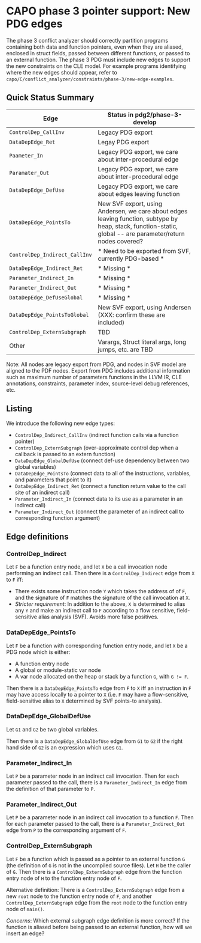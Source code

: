 # CAPO phase 3 pointer support: New PDG edges

The phase 3 conflict analyzer should correctly partition programs containing both data and function pointers, even when they are aliased, enclosed in struct fields, passed between different functions, or passed to an external function. The phase 3 PDG must include new edges to support the new constraints on the CLE model. For example programs identifying where the new edges should appear, refer to `capo/C/conflict_analyzer/constraints/phase-3/new-edge-examples`.

## Quick Status Summary

| Edge | Status in pdg2/phase-3-develop |
| --- | --- |
| `ControlDep_CallInv`  | Legacy PDG export | 
| `DataDepEdge_Ret` | Legay PDG export |
| `Paameter_In` | Legacy PDG export, we care about inter-procedural edge |
| `Paramater_Out` | Legacy PDG export, we care about inter-procedural edge |
| `DataDepEdge_DefUse` | Legacy PDG export, we care about edges leaving function |
| `DataDepEdge_PointsTo` | New SVF export, using Andersen, we care about edges leaving function, subtype by heap, stack, function-static, global -- are parameter/return nodes covered? |
| `ControlDep_Indirect_CallInv` | * Need to be exported from SVF, currently PDG-based * |
| `DataDepEdge_Indirect_Ret` | * Missing * |
| `Parameter_Indirect_In` | * Missing * |
| `Parameter_Indirect_Out` | * Missing * |
| `DataDepEdge_DefUseGlobal` | * Missing * |
| `DataDepEdge_PointsToGlobal` | New SVF export, using Andersen (XXX: confirm these are included) |
| `ControlDep_ExternSubgraph` | TBD |
| Other | Varargs, Struct literal args, long jumps, etc. are TBD | 

Note: All nodes are legacy export from PDG, and nodes in SVF model are aligned to the PDF nodes. Export from PDG includes additional information such as maximum number of parameters functions in the LLVM IR, CLE annotations, constraints, parameter index, source-level debug references, etc.

## Listing

We introduce the following new edge types:
- `ControlDep_Indirect_CallInv` (indirect function calls via a function pointer)
- `ControlDep_ExternSubgraph`  (over-approximate control dep when a callback is passed to an extern function)
- `DataDepEdge_GlobalDefUse`   (connect def-use dependency between two global variables)
- `DataDepEdge_PointsTo`       (connect data to all of the instructions, variables, and parameters that point to it)
- `DataDepEdge_Indirect_Ret`   (connect a function return value to the call site of an indirect call)
- `Parameter_Indirect_In`      (connect data to its use as a parameter in an indirect call)
- `Parameter_Indirect_Out`     (connect the parameter of an indirect call to corresponding function argument)



## Edge definitions

### ControlDep_Indirect

Let `F` be a function entry node, and let `X` be a call invocation node performing an indirect call. Then there is a `ControlDep_Indirect` edge from `X` to `F` iff:
- There exists some instruction node `Y` which takes the address of of `F`, and the signature of `F` matches the signature of the call invocation at `X`.
- *Stricter requirement*: In addition to the above, `X` is determined to alias any `Y` and make an indirect call to `F` according to a flow sensitive, field-sensitive alias analysis (SVF). Avoids more false positives.

### DataDepEdge_PointsTo

Let `F` be a function with corresponding function entry node, and let `X` be a PDG node which is either:​
- A function entry node​
- A global or module-static var node​
- A var node allocated on the heap or stack by a function `G`, with `G != F`.

Then there is a `DataDepEdge_PointsTo` edge from `F` to `X` iff an instruction in `F` may have access locally to a pointer to `X` (i.e. `F` may have a flow-sensitive, field-sensitive alias to `X` determined by SVF points-to analysis).​

### DataDepEdge_GlobalDefUse

Let `G1` and `G2` be two global variables.

Then there is a `DataDepEdge_GlobalDefUse` edge from `G1` to `G2` if the right hand side of `G2` is an expression which uses `G1`.

### Parameter_Indirect_In

Let `P` be a parameter node in an indirect call invocation. Then for each parameter passed to the call, there is a `Parameter_Indirect_In` edge from the definition of that parameter to `P`.

### Parameter_Indirect_Out

Let `P` be a parameter node in an indirect call invocation to a function `F`. Then for each parameter passed to the call, there is a `Parameter_Indirect_Out` edge from `P` to the corresponding argument of `F`.

### ControlDep_ExternSubgraph

Let `F` be a function which is passed as a pointer to an external function `G` (the definition of `G` is not in the uncompiled source files). Let `H` be the caller of `G`.​ Then there is a `ControlDep_ExternSubgraph` edge from the function entry node of `H` to the function entry node of `F`.​

Alternative definition: There is a `ControlDep_ExternSubgraph` edge from a new `root` node to the function entry node of `F`, and another `ControlDep_ExternSubgraph` edge from the `root` node to the function entry node of `main()`.​

*Concerns*: Which external subgraph edge definition is more correct?​ If the function is aliased before being passed to an external function, how will we insert an edge?​
